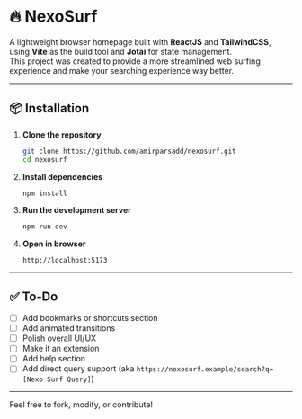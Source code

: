 # 🔥 NexoSurf

A lightweight browser homepage built with **ReactJS** and **TailwindCSS**, using **Vite** as the build tool and **Jotai** for state management.  
This project was created to provide a more streamlined web surfing experience and make your searching experience way better.

---

## 📦 Installation

1. **Clone the repository**
   ```bash
   git clone https://github.com/amirparsadd/nexosurf.git
   cd nexosurf
   ```

2. **Install dependencies**
   ```bash
   npm install
   ```

3. **Run the development server**
   ```bash
   npm run dev
   ```

4. **Open in browser**
   ```
   http://localhost:5173
   ```

---

## ✅ To-Do

- [ ] Add bookmarks or shortcuts section
- [ ] Add animated transitions
- [ ] Polish overall UI/UX
- [ ] Make it an extension
- [ ] Add help section
- [ ] Add direct query support (aka `https://nexosurf.example/search?q=[Nexo Surf Query]`)

---

Feel free to fork, modify, or contribute!
